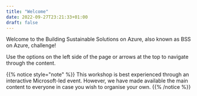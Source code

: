 ```yaml
---
title: "Welcome"
date: 2022-09-27T23:21:33+01:00
draft: false
---
```

Welcome to the Building Sustainable Solutions on Azure, also known as BSS on Azure, challenge! 

Use the options on the left side of the page or arrows at the top to navigate through the content.

{{% notice style="note" %}}
This workshop is best experienced through an interactive Microsoft-led event. However, we have made available the main content to everyone in case you wish to organise your own.
{{% /notice %}}
